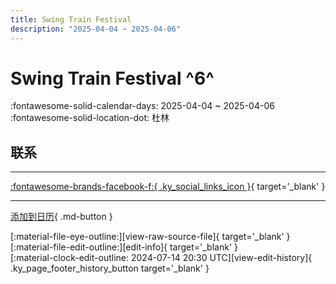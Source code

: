 ```yaml
---
title: Swing Train Festival
description: "2025-04-04 ~ 2025-04-06"
---
```


# Swing Train Festival ^6^

:fontawesome-solid-calendar-days: 2025-04-04 ~ 2025-04-06  
:fontawesome-solid-location-dot: 杜林  

## 联系


---

 [:fontawesome-brands-facebook-f:{ .ky_social_links_icon }](https://www.facebook.com/events/1119193552744439){ target='_blank' }

---

[添加到日历](https://swing.news/ics/zh-Hans/2025/it/swing-train-festival-2025.ics){ .md-button }

<div class="ky_page_footer" markdown>
<div class="ky_page_footer_trailing" markdown="span">
[:material-file-eye-outline:][view-raw-source-file]{ target='_blank' }
[:material-file-edit-outline:][edit-info]{ target='_blank' }
</div>
<div class="ky_page_footer_leading" markdown="span">
[:material-clock-edit-outline: 2024-07-14 20:30 UTC][view-edit-history]{ .ky_page_footer_history_button target='_blank' }
</div>
</div>

[view-raw-source-file]: https://github.com/swingdance/events/blob/main/2025/it/swing-train-festival-2025.json "查看原始源文件"
[edit-info]: https://github.com/swingdance/events/issues/new?assignees=&labels=update+event&projects=&template=03-update_entity.yml&title=%5B2025%2Fit%5D%20Swing%20Train%20Festival&region=it&year=2025&id=swing-train-festival-2025&name=Swing%20Train%20Festival&org_id= "编辑信息"

[view-edit-history]: https://github.com/swingdance/events/commits/main/2025/it/swing-train-festival-2025.json "查看编辑历史"
